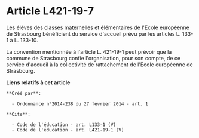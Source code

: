 # Article L421-19-7

Les élèves des classes maternelles et élémentaires de l'Ecole européenne de Strasbourg bénéficient du service d'accueil prévu
par les articles L. 133-1 à L. 133-10. 

La convention mentionnée à l'article L. 421-19-1 peut prévoir que la commune de Strasbourg confie l'organisation, pour son
compte, de ce service d'accueil à la collectivité de rattachement de l'Ecole européenne de Strasbourg.

**Liens relatifs à cet article**

	**Créé par**:

	  - Ordonnance n°2014-238 du 27 février 2014 - art. 1

	**Cite**:

	  - Code de l'éducation - art. L133-1 (V)
	  - Code de l'éducation - art. L421-19-1 (V)
